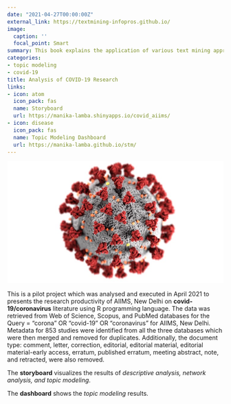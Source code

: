 ```yaml
---
date: "2021-04-27T00:00:00Z"
external_link: https://textmining-infopros.github.io/
image:
  caption: ''
  focal_point: Smart
summary: This book explains the application of various text mining approaches on data retrieved from heterogeneous resources. It includes 14 case studies showing 8 different text mining and visualization approaches. It is also complemented by a Web site and a GitHub account containing code, data and Jupyter Notebooks for the case studies.
categories:
- topic modeling
- covid-19
title: Analysis of COVID-19 Research
links:
- icon: atom
  icon_pack: fas
  name: Storyboard
  url: https://manika-lamba.shinyapps.io/covid_aiims/
- icon: disease
  icon_pack: fas
  name: Topic Modeling Dashboard
  url: https://manika-lamba.github.io/stm/
---
```

![](featured.jpg)

This is a pilot project which was analysed and executed in April 2021 to presents the research productivity of AIIMS, New Delhi on **covid-19/coronavirus** literature using R programming language. The data was retrieved from Web of Science, Scopus, and PubMed databases for the Query = “corona” OR “covid-19” OR “coronavirus” for AIIMS, New Delhi. Metadata for 853 studies were identified from all the three databases which were then merged and removed for duplicates. Additionally, the document type: comment, letter, correction, editorial, editorial material, editorial material-early access, erratum, published erratum, meeting abstract, note, and retracted, were also removed.

The **storyboard** visualizes the results of *descriptive analysis, network analysis, and topic modeling*.

The **dashboard** shows the *topic modeling* results.
